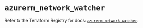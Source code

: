 # `azurerm_network_watcher`

Refer to the Terraform Registry for docs: [`azurerm_network_watcher`](https://registry.terraform.io/providers/hashicorp/azurerm/4.26.0/docs/resources/network_watcher).

